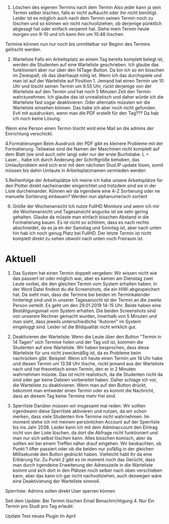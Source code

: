 1. Löschen des eigenen Termins nach dem Termin
Also jeder kann ja sein Termin selber löschen, falls er nicht auftaucht oder ihn nicht benötigt. Leider ist es möglich auch nach dem Termin seinen Termin noch zu löschen und so können wir nicht nachvollziehen, ob derjenige pünktlich abgesagt hat oder einfach verpennt hat. Siehe mein Termin heute morgen von 9-10 und ich kann ihm um 10:48 löschen.

Termine können nun nur noch bis unmittelbar vor Beginn des Termins gelöscht werden.

2. Warteliste
Falls ein Arbeitsplatz an einem Tag bereits komplett belegt ist, werden die Studenten auf eine Warteliste geschrieben. Ich glaube das funktioniert aber nur über den 14Tage-Button. 
Da bin ich so ein bisschen im Zwiespalt, ob das überhaupt nötig ist. Wenn ich das durchspiele und man ist auf der Warteliste auf Position 1. Jemand hat einen Termin um 10 Uhr und löscht seinen Termin um 9.55 Uhr, rückt derjenige von der Warteliste auf den Termin und hat noch 5 Minuten Zeit den Termin wahrzunehmen. Ich glaube das ist unrealistisch und daher würde ich die Warteliste fast sogar deaktivieren.
Oder alternativ müssten wir die Warteliste einsehen können. Das habe ich aber noch nicht gefunden. Evtl mit ausdrucken, wenn man die PDF erstellt für den Tag??? Da hab ich noch keine Lösung.

Wenn eine Person einen Termin löscht wird eine Mail an die admins der Einrichtung verschickt.

4.Formatierungen
Beim Ausdruck der PDF gibt es kleinere Probleme mit der Formatierung. Teilweise sind die Namen der Maschinen nicht komplett auf dem Blatt (sie sind auch sehr lang) oder nur der erste Buchstabe. L = Laser...
habe ich durch Änderung der Schriftgröße behoben, das Umlaufproblem wird sich erst mit dem nächsten Stud.IP update lösen, somit müssen bis dahin Umlaute in Arbeitsplatznamen vermieden werden

5.Reihenfolge der Arbeitsplätze
Ich meine ich habe unsere Arbeitsplätze für den Plotter direkt nacheinander eingerichtet und trotzdem sind sie in der Liste durcheinander. Können wir da irgendwie eine A-Z Sortierung oder ne manuelle Sortierung einbauen?
Werden nun alphanumerisch sortiert

6. Größe der Wochenansicht
Ich nutze FullHD Monitore und wenn ich mir die Wochenansicht und Tagesansicht angucke ist sie sehr gering gehalten. Glaube da müsste man einfach bisschen Abstand in die Formatierung bauen. Es ist nicht so schlimm, dass es nach rechts abschneidet, da es ja eh der Samstag und Sonntag ist, aber nach unten hin hab ich noch genug Platz bei FullHD. Der letzte Termin ist nicht komplett direkt zu sehen obwohl nach unten noch Freiraum ist.

# Aktuell

1. Das System hat einen Termin doppelt vergeben:
Wir wissen nicht wie das passiert ist oder möglich war, aber es kamen am Dienstag zwei Leute vorbei, die den gleichen Termin vom System erhalten haben. 
In der Word Datei findest du die Screenshots, die ein HiWi abgespeichert hat. Da sieht man, dass die Termine bei beiden im Terminkalender hinterlegt sind und in unserer Tagesansicht ist der Termin an die zweite Person verteilt. Es geht um den 29.01.2019 14-15 Uhr. Beide haben eine Bestätigungsmail vom System erhalten. Die beiden Screenshots sind von unserem Rechner gemacht wurden, innerhalb von 5 Minuten und man sieht, dass jeweils unterschiedliche "Autoren" im System eingeloggt sind. Leider ist die Bildqualität nicht wirklich gut.


2. Deaktivieren der Warteliste:
Wenn die Leute über den Button "Termin in 14 Tagen" sich Termine holen und der Tag voll ist, kommen die Studenten auf eine Warteliste. Wir haben besprochen, dass diese Warteliste für uns nicht zweckmäßig ist, da es Probleme beim nachrücken gibt. Beispiel: Wenn ich heute einen Termin um 14 Uhr habe und diesen Termin um 13.58 Uhr lösche, rückt jemand aus der Warteliste nach und hat theoretisch einen Termin, den er in 2 Minuten wahrnehmen müsste. Das ist nicht realistisch, da die Studenten nicht da sind oder gar keine Dateien vorbereitet haben. Daher schlage ich vor, die Warteliste zu deaktivieren. Wenn man auf den Button drückt, bekommt man entweder einen Termin oder es kommt die Nachricht, dass an diesem Tag keine Termine mehr frei sind.

3. Sperrliste
Darüber müssen wir insgesamt mal reden. Wir sollten irgendwann diese Sperrliste aktivieren und nutzen, da wir schon merken, dass viele Studenten ihre Termine nicht wahrnehmen. Im moment stehe ich mit meinem persönlichen Account auf der Sperrliste bis ins Jahr 2038. Leider kann ich mit dem Adminaccount den Eintrag nicht von der Liste löschen, da dort die Abfrage nicht funktioniert und man nur sich selbst löschen kann. Alles bisschen komisch, aber da sollten wir bei einem Treffen näher drauf eingehen. 
Wir beobachten, ob Punkt 1 öfter passiert oder ob die beiden nur zufällig in der gleichen Millisekunde den Button gedrückt haben. Vielleicht habt ihr da eine Erklärung für. Zu Punkt 2 gibt es im moment noch das Gerücht, dass man durch irgendeine Erweiterung der Adresszeile in die Warteliste kommt und sich dort in den Plätzen noch selber nach oben verschieben kann, aber das kann ich gar nicht nachvollziehen, auch deswegen wäre eine Deaktivierung der Warteliste sinnvoll.



Sperrliste:
Admins sollen direkt User sperren können

Seit dem Update: 
Bei Termin löschen Email Benachrichtigung
4. Nur Ein Termin pro Studi pro Tag erlaubt 

Update Test neues Plugin im April

